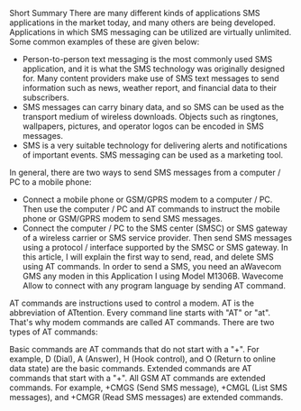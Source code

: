 Short Summary
There are many different kinds of applications SMS applications in the market today, and many others are being developed. Applications in which SMS messaging can be utilized are virtually unlimited. Some common examples of these are given below:

- Person-to-person text messaging is the most commonly used SMS application, and it is what the SMS technology was originally designed for.
Many content providers make use of SMS text messages to send information such as news, weather report, and financial data to their subscribers.
- SMS messages can carry binary data, and so SMS can be used as the transport medium of wireless downloads. Objects such as ringtones, wallpapers, pictures, and operator logos can be encoded in SMS messages.
- SMS is a very suitable technology for delivering alerts and notifications of important events.
SMS messaging can be used as a marketing tool.

In general, there are two ways to send SMS messages from a computer / PC to a mobile phone:
- Connect a mobile phone or GSM/GPRS modem to a computer / PC. Then use the computer / PC and AT commands to instruct the mobile phone or GSM/GPRS modem to send SMS messages.
- Connect the computer / PC to the SMS center (SMSC) or SMS gateway of a wireless carrier or SMS service provider. Then send SMS messages using a protocol / interface supported by the SMSC or SMS gateway.
In this article, I will explain the first way to send, read, and delete SMS using AT commands.
In order to send a SMS, you need an aWavecom GMS any moden in this Application I using Model M1306B. 
Wavecome Allow to connect with any program language by sending AT command.

AT commands are instructions used to control a modem. AT is the abbreviation of ATtention. Every command line starts with "AT" or "at". That's why modem commands are called AT commands. There are two types of AT commands:

Basic commands are AT commands that do not start with a "+". For example, D (Dial), A (Answer), H (Hook control), and O (Return to online data state) are the basic commands.
Extended commands are AT commands that start with a "+". All GSM AT commands are extended commands. For example, +CMGS (Send SMS message), +CMGL (List SMS messages), and +CMGR (Read SMS messages) are extended commands.
